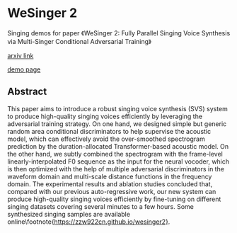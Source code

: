 # WeSinger 2
Singing demos for paper 《WeSinger 2: Fully Parallel Singing Voice Synthesis via Multi-Singer Conditional Adversarial Training》

[arxiv link](https://arxiv.org/pdf/2207.01886.pdf) 

[demo page](https://zzw922cn.github.io/wesinger2) 

## Abstract
This paper aims to introduce a robust singing voice synthesis (SVS) system to produce high-quality singing voices efficiently by leveraging the adversarial training strategy. On one hand, we designed simple but generic random area conditional discriminators to help supervise the acoustic model, which can effectively avoid the over-smoothed spectrogram prediction by the duration-allocated Transformer-based acoustic model. On the other hand, we subtly combined the spectrogram with the frame-level linearly-interpolated F0 sequence as the input for the neural vocoder, which is then optimized with the help of multiple adversarial discriminators in the waveform domain and multi-scale distance functions in the frequency domain. The experimental results and ablation studies concluded that, compared with our previous auto-regressive work, our new system can produce high-quality singing voices efficiently by fine-tuning on different singing datasets covering several minutes to a few hours. Some synthesized singing samples are available online\footnote{https://zzw922cn.github.io/wesinger2}.

